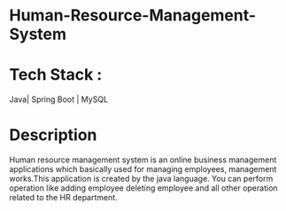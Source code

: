 # Human-Resource-Management-System

# Tech Stack :
Java| Spring Boot
| MySQL

# Description 
Human resource management system is an online business management applications which basically used for managing employees, management works.This application is created by the java language. You can perform operation like adding employee deleting employee and all other operation related to the HR department.


